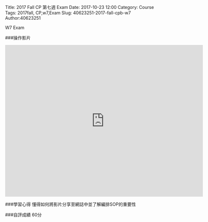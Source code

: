 Title: 2017 Fall CP 第七週 Exam
Date: 2017-10-23 12:00
Category: Course
Tags: 2017fall, CP,w7,Exam
Slug: 40623251-2017-fall-cpb-w7
Author:40623251

W7 Exam

<!-- PELICAN_END_SUMMARY -->

###操作影片
<iframe src="https://player.vimeo.com/video/240590159" width="640" height="492" frameborder="0" webkitallowfullscreen mozallowfullscreen allowfullscreen></iframe>

###學習心得
懂得如何將影片分享至網誌中並了解編排SOP的重要性

###自評成績
60分